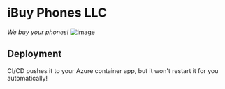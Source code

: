 # iBuy Phones LLC
*We buy your phones!*
![image](https://github.com/we-be/ibuyphones-site/assets/69213737/716578a1-eead-48fb-addc-704b9c350c71)

## Deployment
CI/CD pushes it to your Azure container app, but it won't restart it for you automatically!
